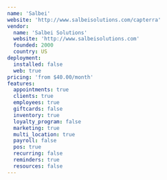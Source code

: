 ```yaml
---
name: 'Salbei'
website: 'http://www.salbeisolutions.com/capterra'
vendor:
  name: 'Salbei Solutions'
  website: 'http://www.salbeisolutions.com'
  founded: 2000
  country: US
deployment:
  installed: false
  web: true
pricing: 'from $40.00/month'
features:
  appointments: true
  clients: true
  employees: true
  giftcards: false
  inventory: true
  loyalty_program: false
  marketing: true
  multi_location: true
  payroll: false
  pos: true
  recurring: false
  reminders: true
  resources: false
---
```

